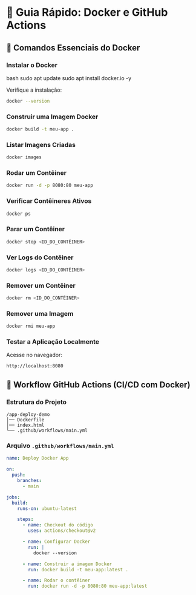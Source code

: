 # 📌 Guia Rápido: Docker e GitHub Actions

## 🐳 Comandos Essenciais do Docker

### Instalar o Docker
bash
sudo apt update
sudo apt install docker.io -y

Verifique a instalação:
```bash
docker --version
```

### Construir uma Imagem Docker
```bash
docker build -t meu-app .
```

### Listar Imagens Criadas
```bash
docker images
```

### Rodar um Contêiner
```bash
docker run -d -p 8080:80 meu-app
```

### Verificar Contêineres Ativos
```bash
docker ps
```

### Parar um Contêiner
```bash
docker stop <ID_DO_CONTÊINER>
```

### Ver Logs do Contêiner
```bash
docker logs <ID_DO_CONTÊINER>
```

### Remover um Contêiner
```bash
docker rm <ID_DO_CONTÊINER>
```

### Remover uma Imagem
```bash
docker rmi meu-app
```

### Testar a Aplicação Localmente
Acesse no navegador:
```
http://localhost:8080
```

## 🚀 Workflow GitHub Actions (CI/CD com Docker)

### Estrutura do Projeto
```
/app-deploy-demo
│── Dockerfile
│── index.html
└── .github/workflows/main.yml
```

### Arquivo `.github/workflows/main.yml`
```yaml
name: Deploy Docker App

on:
  push:
    branches:
      - main

jobs:
  build:
    runs-on: ubuntu-latest

    steps:
      - name: Checkout do código
        uses: actions/checkout@v2

      - name: Configurar Docker
        run: |
          docker --version

      - name: Construir a imagem Docker
        run: docker build -t meu-app:latest .

      - name: Rodar o contêiner
        run: docker run -d -p 8080:80 meu-app:latest
```
